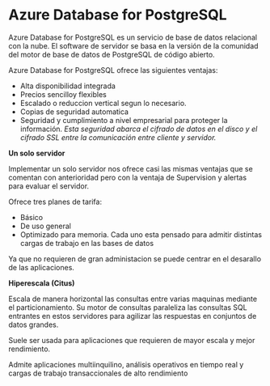 # Azure Database for PostgreSQL
Azure Database for PostgreSQL es un servicio de base de datos relacional con la nube. El software de servidor se basa en la versión de la comunidad del motor de base de datos de PostgreSQL de código abierto.

Azure Database for PostgreSQL ofrece las siguientes ventajas: 

- Alta disponibilidad integrada
- Precios sencilloy flexibles
- Escalado o reduccion vertical segun lo necesario.
- Copias de seguridad automatica
- Seguridad y cumplimiento a nivel empresarial para proteger la información. _Esta seguridad abarca el cifrado de datos en el disco y el cifrado SSL entre la comunicación entre cliente y servidor._

**Un solo servidor**

Implementar un solo servidor nos ofrece casi las mismas ventajas que se comentan con anterioridad pero con la ventaja de Supervision y alertas para evaluar el servidor.

Ofrece tres planes de tarifa:
- Básico
- De uso general
- Optimizado para memoria.
Cada uno esta pensado para admitir distintas cargas de trabajo en las bases de datos

Ya que no requieren de gran administacion se puede centrar en el desarallo de las aplicaciones.

**Hiperescala (Citus)**

Escala de manera horizontal las consultas entre varias maquinas mediante el particionamiento. Su motor de consultas paraleliza las consultas SQL entrantes en estos servidores para agilizar las respuestas en conjuntos de datos grandes. 

Suele ser usada para aplicaciones que requieren de mayor escala y mejor rendimiento.

Admite aplicaciones multiinquilino, análisis operativos en tiempo real y cargas de trabajo transaccionales de alto rendimiento